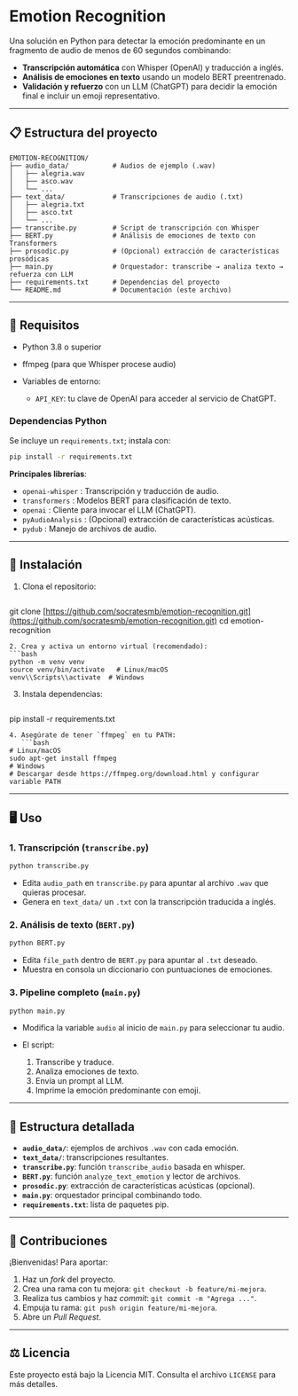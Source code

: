 # Emotion Recognition

Una solución en Python para detectar la emoción predominante en un fragmento de audio de menos de 60 segundos combinando:

* **Transcripción automática** con Whisper (OpenAI) y traducción a inglés.
* **Análisis de emociones en texto** usando un modelo BERT preentrenado.
* **Validación y refuerzo** con un LLM (ChatGPT) para decidir la emoción final e incluir un emoji representativo.

---

## 📋 Estructura del proyecto

```
EMOTION-RECOGNITION/
├── audio_data/           # Audios de ejemplo (.wav)
│   ├── alegria.wav
│   ├── asco.wav
│   └── ...              
├── text_data/            # Transcripciones de audio (.txt)
│   ├── alegria.txt
│   ├── asco.txt
│   └── ...
├── transcribe.py         # Script de transcripción con Whisper
├── BERT.py               # Análisis de emociones de texto con Transformers
├── prosodic.py           # (Opcional) extracción de características prosódicas
├── main.py               # Orquestador: transcribe → analiza texto → refuerza con LLM
├── requirements.txt      # Dependencias del proyecto
└── README.md             # Documentación (este archivo)
```

---

## 🔧 Requisitos

* Python 3.8 o superior
* ffmpeg (para que Whisper procese audio)
* Variables de entorno:

  * `API_KEY`: tu clave de OpenAI para acceder al servicio de ChatGPT.

### Dependencias Python

Se incluye un `requirements.txt`; instala con:

```bash
pip install -r requirements.txt
```

**Principales librerías**:

* `openai-whisper`  : Transcripción y traducción de audio.
* `transformers`    : Modelos BERT para clasificación de texto.
* `openai`         : Cliente para invocar el LLM (ChatGPT).
* `pyAudioAnalysis` : (Opcional) extracción de características acústicas.
* `pydub`          : Manejo de archivos de audio.

---

## 🚀 Instalación

1. Clona el repositorio:

   ```bash
   ```

git clone [https://github.com/socratesmb/emotion-recognition.git](https://github.com/socratesmb/emotion-recognition.git)
cd emotion-recognition

````
2. Crea y activa un entorno virtual (recomendado):
```bash
python -m venv venv
source venv/bin/activate   # Linux/macOS
venv\\Scripts\\activate  # Windows
````

3. Instala dependencias:

   ```bash
   ```

pip install -r requirements.txt

````
4. Asegúrate de tener `ffmpeg` en tu PATH:
   ```bash
# Linux/macOS
sudo apt-get install ffmpeg
# Windows
# Descargar desde https://ffmpeg.org/download.html y configurar variable PATH
````

---

## 🖥️ Uso

### 1. Transcripción (`transcribe.py`)

```bash
python transcribe.py
```

* Edita `audio_path` en `transcribe.py` para apuntar al archivo `.wav` que quieras procesar.
* Genera en `text_data/` un `.txt` con la transcripción traducida a inglés.

### 2. Análisis de texto (`BERT.py`)

```bash
python BERT.py
```

* Edita `file_path` dentro de `BERT.py` para apuntar al `.txt` deseado.
* Muestra en consola un diccionario con puntuaciones de emociones.

### 3. Pipeline completo (`main.py`)

```bash
python main.py
```

* Modifica la variable `audio` al inicio de `main.py` para seleccionar tu audio.
* El script:

  1. Transcribe y traduce.
  2. Analiza emociones de texto.
  3. Envía un prompt al LLM.
  4. Imprime la emoción predominante con emoji.

---

## 📂 Estructura detallada

* **`audio_data/`**: ejemplos de archivos `.wav` con cada emoción.
* **`text_data/`**: transcripciones resultantes.
* **`transcribe.py`**: función `transcribe_audio` basada en whisper.
* **`BERT.py`**: función `analyze_text_emotion` y lector de archivos.
* **`prosodic.py`**: extracción de características acústicas (opcional).
* **`main.py`**: orquestador principal combinando todo.
* **`requirements.txt`**: lista de paquetes pip.

---

## 🤝 Contribuciones

¡Bienvenidas! Para aportar:

1. Haz un *fork* del proyecto.
2. Crea una rama con tu mejora: `git checkout -b feature/mi-mejora`.
3. Realiza tus cambios y haz *commit*: `git commit -m "Agrega ..."`.
4. Empuja tu rama: `git push origin feature/mi-mejora`.
5. Abre un *Pull Request*.

---

## ⚖️ Licencia

Este proyecto está bajo la Licencia MIT. Consulta el archivo `LICENSE` para más detalles.

